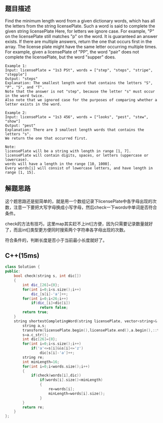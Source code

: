 ## 题目描述
Find the minimum length word from a given dictionary words, which has all the letters from the string licensePlate. Such a word is said to complete the given string licensePlate 
Here, for letters we ignore case. For example, "P" on the licensePlate still matches "p" on the word. 
It is guaranteed an answer exists. If there are multiple answers, return the one that occurs first in the array. 
The license plate might have the same letter occurring multiple times. For example, given a licensePlate of "PP", the word "pair" does not complete the licensePlate, but the word "supper" does. 
```
Example 1:
Input: licensePlate = "1s3 PSt", words = ["step", "steps", "stripe", "stepple"]
Output: "steps"
Explanation: The smallest length word that contains the letters "S", "P", "S", and "T".
Note that the answer is not "step", because the letter "s" must occur in the word twice.
Also note that we ignored case for the purposes of comparing whether a letter exists in the word.

Example 2:
Input: licensePlate = "1s3 456", words = ["looks", "pest", "stew", "show"]
Output: "pest"
Explanation: There are 3 smallest length words that contains the letters "s".
We return the one that occurred first.

Note:
licensePlate will be a string with length in range [1, 7].
licensePlate will contain digits, spaces, or letters (uppercase or lowercase).
words will have a length in the range [10, 1000].
Every words[i] will consist of lowercase letters, and have length in range [1, 15].
```
## 解题思路
这个题思路还是挺简单的，就是用一个数组记录下licensePlate中各字母出现的次数，注意一下要把大写字母换成小写字母，然后check一下words中单词是否符合条件。

check的方法有技巧，这里map其实赶不上int[]方便，因为只需要记录数量就好了，而且int[]类型更方便同时搜索两个字符串各字母出现的次数。

符合条件的，判断长度是否小于当前最小长度就好了。
## C++(15ms)
```cpp
class Solution {
public:
    bool check(string s, int dic[])
    {
        int dic_[26]={0};
        for(int i=0;i<s.size();i++)
            dic_[s[i]-'a']++;
        for(int i=0;i<26;i++)
            if(dic_[i]<dic[i])
                return false;
        return true;
    }
    string shortestCompletingWord(string licensePlate, vector<string>& words) {
        string a,s;
        transform(licensePlate.begin(),licensePlate.end(),a.begin(),::tolower);
        s=a.c_str();
        int dic[26]={0};
        for(int i=0;i<s.size();i++)
            if('a'<=s[i]&&s[i]<='z')
                dic[s[i]-'a']++;
        string re;
        int minLength=16;
        for(int i=0;i<words.size();i++)
        {
            if(check(words[i],dic))
                if(words[i].size()<minLength)
                {
                    re=words[i];
                    minLength=words[i].size();
                }
        }
        return re;
    }
};
```
